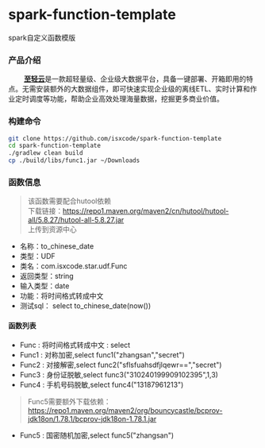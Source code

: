 # spark-function-template
spark自定义函数模版

### 产品介绍
  
&nbsp;&nbsp;&nbsp;&nbsp;&nbsp;&nbsp;&nbsp; [**至轻云**](https://zhiqingyun.isxcode.com)是一款超轻量级、企业级大数据平台，具备一键部署、开箱即用的特点。无需安装额外的大数据组件，即可快速实现企业级的离线ETL、实时计算和作业定时调度等功能，帮助企业高效处理海量数据，挖掘更多商业价值。

### 构建命令

```bash
git clone https://github.com/isxcode/spark-function-template
cd spark-function-template
./gradlew clean build
cp ./build/libs/func1.jar ~/Downloads
```

### 函数信息

> 该函数需要配合hutool依赖 </br>
> 下载链接：https://repo1.maven.org/maven2/cn/hutool/hutool-all/5.8.27/hutool-all-5.8.27.jar </br>
> 上传到资源中心

- 名称：to_chinese_date
- 类型：UDF
- 类名：com.isxcode.star.udf.Func
- 返回类型：string
- 输入类型：date
- 功能：将时间格式转成中文
- 测试sql： select to_chinese_date(now())

#### 函数列表

- Func : 将时间格式转成中文 : select 
- Func1 : 对称加密,select func1("zhangsan","secret")
- Func2 : 对接解密,select func2("sflsfuahsdfjlqewr==","secret")
- Func3 : 身份证脱敏,select func3("310240199909102395",1,3)
- Func4 : 手机号码脱敏,select func4("13187961213")
> Func5需要额外下载依赖：https://repo1.maven.org/maven2/org/bouncycastle/bcprov-jdk18on/1.78.1/bcprov-jdk18on-1.78.1.jar
- Func5 : 国密随机加密,select func5("zhangsan")